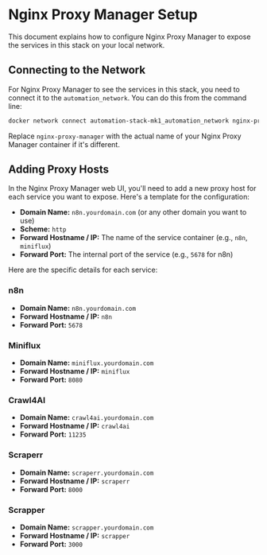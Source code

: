 # Nginx Proxy Manager Setup

This document explains how to configure Nginx Proxy Manager to expose the services in this stack on your local network.

## Connecting to the Network

For Nginx Proxy Manager to see the services in this stack, you need to connect it to the `automation_network`. You can do this from the command line:

```bash
docker network connect automation-stack-mk1_automation_network nginx-proxy-manager
```

Replace `nginx-proxy-manager` with the actual name of your Nginx Proxy Manager container if it's different.

## Adding Proxy Hosts

In the Nginx Proxy Manager web UI, you'll need to add a new proxy host for each service you want to expose. Here's a template for the configuration:

*   **Domain Name:** `n8n.yourdomain.com` (or any other domain you want to use)
*   **Scheme:** `http`
*   **Forward Hostname / IP:** The name of the service container (e.g., `n8n`, `miniflux`)
*   **Forward Port:** The internal port of the service (e.g., `5678` for n8n)

Here are the specific details for each service:

### n8n

*   **Domain Name:** `n8n.yourdomain.com`
*   **Forward Hostname / IP:** `n8n`
*   **Forward Port:** `5678`

### Miniflux

*   **Domain Name:** `miniflux.yourdomain.com`
*   **Forward Hostname / IP:** `miniflux`
*   **Forward Port:** `8080`

### Crawl4AI

*   **Domain Name:** `crawl4ai.yourdomain.com`
*   **Forward Hostname / IP:** `crawl4ai`
*   **Forward Port:** `11235`

### Scraperr

*   **Domain Name:** `scraperr.yourdomain.com`
*   **Forward Hostname / IP:** `scraperr`
*   **Forward Port:** `8000`

### Scrapper

*   **Domain Name:** `scrapper.yourdomain.com`
*   **Forward Hostname / IP:** `scrapper`
*   **Forward Port:** `3000`
